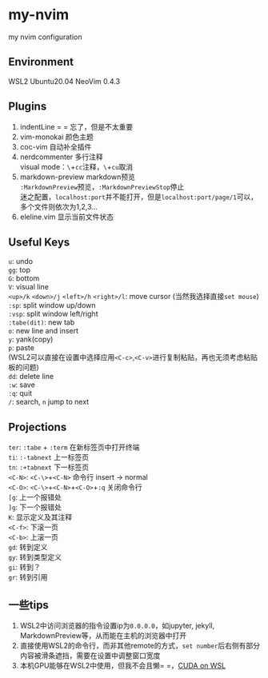 # my-nvim
my nvim configuration

## Environment
WSL2 Ubuntu20.04
NeoVim 0.4.3

## Plugins
1. indentLine
= = 忘了，但是不太重要
2. vim-monokai
颜色主题
3. coc-vim
自动补全插件
4. nerdcommenter
多行注释  
visual mode：`\`+`cc`注释，`\`+`cu`取消
5. markdown-preview
markdown预览  
`:MarkdownPreview`预览，`:MarkdownPreviewStop`停止  
迷之配置，`localhost:port`并不能打开，但是`localhost:port/page/1`可以，多个文件则依次为1,2,3...
6. eleline.vim
显示当前文件状态

## Useful Keys
`u`: undo  
`gg`: top  
`G`: bottom  
`V`: visual line  
`<up>/k` `<down>/j` `<left>/h` `<right>/l`: move cursor  (当然我选择直接`set mouse`)  
`:sp`: split window up/down  
`:vsp`: split window left/right  
`:tabe(dit)`: new tab  
`o`: new line and insert  
`y`: yank(copy)  
`p`: paste  
(WSL2可以直接在设置中选择应用`<C-c>`,`<C-v>`进行复制粘贴，再也无须考虑粘贴板的问题)  
`dd`: delete line  
`:w`: save  
`:q`: quit  
`/`: search, `n` jump to next  

## Projections
`ter`: `:tabe` + `:term` 在新标签页中打开终端  
`ti`: `:-tabnext` 上一标签页  
`tn`: `:+tabnext` 下一标签页  
`<C-N>`: `<C-\>`+`<C-N>` 命令行 insert -> normal  
`<C-O>`: `<C-\>`+`<C-N>`+`<C-O>`+`:q` 关闭命令行  
`[g`: 上一个报错处  
`]g`: 下一个报错处  
`K`: 显示定义及其注释  
`<C-f>`: 下滚一页  
`<C-b>`: 上滚一页  
`gd`: 转到定义  
`gy`: 转到类型定义  
`gi`: 转到？  
`gr`: 转到引用  

## 一些tips
1. WSL2中访问浏览器的指令设置ip为`0.0.0.0`，如jupyter, jekyll, MarkdownPreview等，从而能在主机的浏览器中打开  
2. 直接使用WSL2的命令行，而非其他remote的方式，`set number`后右侧有部分内容被滑条遮挡，需要在设置中调整窗口宽度  
3. 本机GPU能够在WSL2中使用，但我不会且懒= =，[CUDA on WSL](https://docs.nvidia.com/cuda/wsl-user-guide/index.html)  
